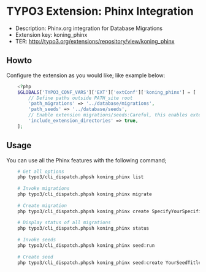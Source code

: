 # TYPO3 Extension: Phinx Integration
  * Description: Phinx.org integration for Database Migrations
  * Extension key: koning_phinx
  * TER: http://typo3.org/extensions/repository/view/koning_phinx


Howto
-----
Configure the extension as you would like; like example below:
 
```php
    <?php
    $GLOBALS['TYPO3_CONF_VARS']['EXT']['extConf']['koning_phinx'] = [
        // Define paths outside PATH_site root
        'path_migrations' => '../database/migrations',
        'path_seeds' => '../database/seeds',
        // Enable extension migrations/seeds:Careful, this enables extension migrations! All enabled extensions with EXT:extension/Phinx/{Migrations,Seeds} directories.
        'include_extension_directories' => true,
    ];
```

Usage
-----
You can use all the Phinx features with the following command;

```bash
    # Get all options
    php typo3/cli_dispatch.phpsh koning_phinx list
    
    # Invoke migrations
    php typo3/cli_dispatch.phpsh koning_phinx migrate
    
    # Create migration
    php typo3/cli_dispatch.phpsh koning_phinx create SpecifyYourSpecificChangeAsTitle
    
    # Display status of all migrations
    php typo3/cli_dispatch.phpsh koning_phinx status
    
    # Invoke seeds
    php typo3/cli_dispatch.phpsh koning_phinx seed:run
    
    # Create seed
    php typo3/cli_dispatch.phpsh koning_phinx seed:create YourSeedTitle
```
